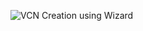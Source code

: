![VCN Creation using Wizard](https://github.com/user-attachments/assets/8304d3d3-b9b1-419f-bf87-7ca4f4b16606)

